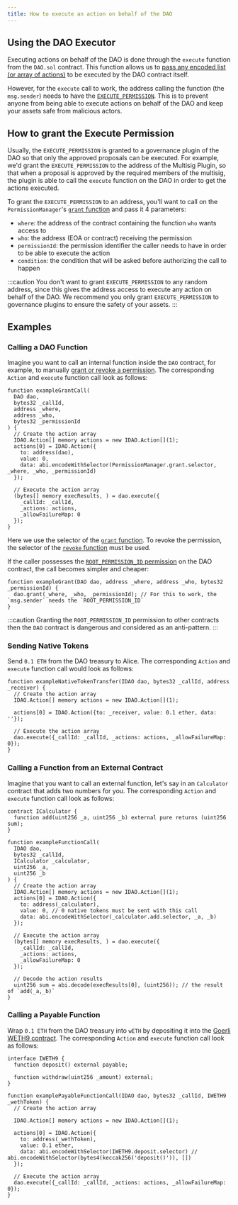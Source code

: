 ```yaml
---
title: How to execute an action on behalf of the DAO
---
```


## Using the DAO Executor

Executing actions on behalf of the DAO is done through the `execute` function from the `DAO.sol` contract. This function allows us to [pass any encoded list (or array of actions)](https://github.com/aragon/osx/blob/develop/packages/contracts/src/core/dao/DAO.sol#L168) to be executed by the DAO contract itself.

However, for the `execute` call to work, the address calling the function (the `msg.sender`) needs to have the [`EXECUTE_PERMISSION`](../../01-how-it-works/01-core/02-permissions/index.md#permissions-native-to-the-dao-contract). This is to prevent anyone from being able to execute actions on behalf of the DAO and keep your assets safe from malicious actors.

## How to grant the Execute Permission

Usually, the `EXECUTE_PERMISSION` is granted to a governance plugin of the DAO so that only the approved proposals can be executed. For example, we'd grant the `EXECUTE_PERMISSION` to the address of the Multisig Plugin, so that when a proposal is approved by the required members of the multisig, the plugin is able to call the `execute` function on the DAO in order to get the actions executed.

To grant the `EXECUTE_PERMISSION` to an address, you'll want to call on the `PermissionManager`'s [`grant` function](https://github.com/aragon/osx/blob/develop/packages/contracts/src/core/permission/PermissionManager.sol#L105) and pass it 4 parameters:

- `where`: the address of the contract containing the function `who` wants access to
- `who`: the address (EOA or contract) receiving the permission
- `permissionId`: the permission identifier the caller needs to have in order to be able to execute the action
- `condition`: the condition that will be asked before authorizing the call to happen

:::caution
You don't want to grant `EXECUTE_PERMISSION` to any random address, since this gives the address access to execute any action on behalf of the DAO. We recommend you only grant `EXECUTE_PERMISSION` to governance plugins to ensure the safety of your assets.
:::

## Examples

### Calling a DAO Function

Imagine you want to call an internal function inside the `DAO` contract, for example, to manually [grant or revoke a permission](../../01-how-it-works/01-core/02-permissions/index.md). The corresponding `Action` and `execute` function call look as follows:

```solidity
function exampleGrantCall(
  DAO dao,
  bytes32 _callId,
  address _where,
  address _who,
  bytes32 _permissionId
) {
  // Create the action array
  IDAO.Action[] memory actions = new IDAO.Action[](1);
  actions[0] = IDAO.Action({
    to: address(dao),
    value: 0,
    data: abi.encodeWithSelector(PermissionManager.grant.selector, _where, _who, _permissionId)
  });

  // Execute the action array
  (bytes[] memory execResults, ) = dao.execute({
    _callId: _callId,
    _actions: actions,
    _allowFailureMap: 0
  });
}
```

Here we use the selector of the [`grant` function](../../03-reference-guide/core/permission/PermissionManager.md/#external-function-grant). To revoke the permission, the selector of the [`revoke` function](../../03-reference-guide/core/permission/PermissionManager.md/#external-function-revoke) must be used.

If the caller possesses the [`ROOT_PERMISSION_ID` permission](../../01-how-it-works/01-core/02-permissions/index.md#permissions-native-to-the-dao-contract) on the DAO contract, the call becomes simpler and cheaper:

```solidity
function exampleGrant(DAO dao, address _where, address _who, bytes32 _permissionId) {
  dao.grant(_where, _who, _permissionId); // For this to work, the `msg.sender` needs the `ROOT_PERMISSION_ID`
}
```

:::caution
Granting the `ROOT_PERMISSION_ID` permission to other contracts then the `DAO` contract is dangerous and considered as an anti-pattern.
:::

### Sending Native Tokens

Send `0.1 ETH` from the DAO treasury to Alice.
The corresponding `Action` and `execute` function call would look as follows:

```solidity
function exampleNativeTokenTransfer(IDAO dao, bytes32 _callId, address _receiver) {
  // Create the action array
  IDAO.Action[] memory actions = new IDAO.Action[](1);

  actions[0] = IDAO.Action({to: _receiver, value: 0.1 ether, data: ''});

  // Execute the action array
  dao.execute({_callId: _callId, _actions: actions, _allowFailureMap: 0});
}
```

### Calling a Function from an External Contract

Imagine that you want to call an external function, let's say in an `Calculator` contract that adds two numbers for you. The corresponding `Action` and `execute` function call look as follows:

```solidity
contract ICalculator {
  function add(uint256 _a, uint256 _b) external pure returns (uint256 sum);
}

function exampleFunctionCall(
  IDAO dao,
  bytes32 _callId,
  ICalculator _calculator,
  uint256 _a,
  uint256 _b
) {
  // Create the action array
  IDAO.Action[] memory actions = new IDAO.Action[](1);
  actions[0] = IDAO.Action({
    to: address(_calculator),
    value: 0, // 0 native tokens must be sent with this call
    data: abi.encodeWithSelector(_calculator.add.selector, _a, _b)
  });

  // Execute the action array
  (bytes[] memory execResults, ) = dao.execute({
    _callId: _callId,
    _actions: actions,
    _allowFailureMap: 0
  });

  // Decode the action results
  uint256 sum = abi.decode(execResults[0], (uint256)); // the result of `add(_a,_b)`
}
```

### Calling a Payable Function

Wrap `0.1 ETH` from the DAO treasury into `wETH` by depositing it into the [Goerli WETH9 contract](https://goerli.etherscan.io/token/0xb4fbf271143f4fbf7b91a5ded31805e42b2208d6#writeContract).
The corresponding `Action` and `execute` function call look as follows:

```solidity
interface IWETH9 {
  function deposit() external payable;

  function withdraw(uint256 _amount) external;
}

function examplePayableFunctionCall(IDAO dao, bytes32 _callId, IWETH9 _wethToken) {
  // Create the action array

  IDAO.Action[] memory actions = new IDAO.Action[](1);

  actions[0] = IDAO.Action({
    to: address(_wethToken),
    value: 0.1 ether,
    data: abi.encodeWithSelector(IWETH9.deposit.selector) // abi.encodeWithSelector(bytes4(keccak256('deposit()')), [])
  });

  // Execute the action array
  dao.execute({_callId: _callId, _actions: actions, _allowFailureMap: 0});
}
```
